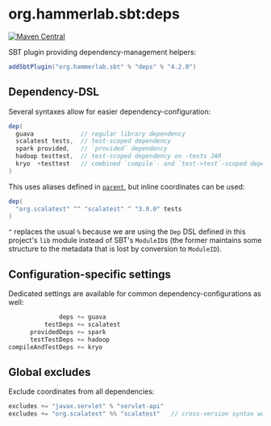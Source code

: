 # org.hammerlab.sbt:deps

[![Maven Central](https://img.shields.io/badge/maven%20central-4.2.0-green.svg)](http://search.maven.org/#search%7Cga%7C1%7Cg%3A%22org.hammerlab.sbt%22%20a%3A%deps%22)

SBT plugin providing dependency-management helpers:

```scala
addSbtPlugin("org.hammerlab.sbt" % "deps" % "4.2.0")
``` 

## Dependency-DSL

Several syntaxes allow for easier dependency-configuration:

```scala
dep(
  guava             // regular library dependency
  scalatest tests,  // test-scoped dependency
  spark provided,   // `provided` dependency
  hadoop testtest,  // test-scoped dependency on -tests JAR
  kryo  +testtest   // combined `compile`- and `test->test`-scoped dependency
)
```

This uses aliases defined in [`parent`](../parent/src/main/scala/org/hammerlab/sbt/plugin/Parent.scala), but inline coordinates can be used:

```scala
dep(
  "org.scalatest" ^^ "scalatest" ^ "3.0.0" tests
)
```

`^` replaces the usual `%` because we are using the `Dep` DSL defined in this project's `lib` module instead of SBT's `ModuleID`s (the former maintains some structure to the metadata that is lost by conversion to `ModuleID`).

## Configuration-specific settings

Dedicated settings are available for common dependency-configurations as well:

```scala
              deps += guava
          testDeps += scalatest
      providedDeps += spark
      testTestDeps += hadoop
compileAndTestDeps += kryo
```

## Global excludes

Exclude coordinates from all dependencies:

```scala
excludes += "javax.servlet" % "servlet-api"
excludes += "org.scalatest" %% "scalatest"   // cross-version syntax works!
```
